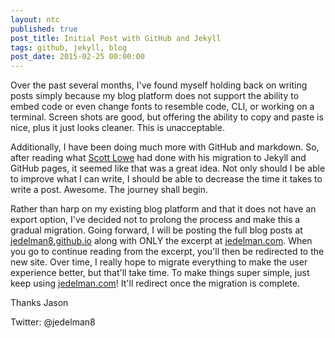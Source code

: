 ```yaml
---
layout: ntc
published: true
post_title: Initial Post with GitHub and Jekyll
tags: github, jekyll, blog
post_date: 2015-02-25 00:00:00
---
```

Over the past several months, I've found myself holding back on writing posts simply because my blog platform does not support the ability to embed code or even change fonts to resemble code, CLI, or working on a terminal.  Screen shots are good, but offering the ability to copy and paste is nice, plus it just looks cleaner.  This is unacceptable.

<!--more-->

Additionally, I have been doing much more with GitHub and markdown.  So, after reading what [Scott Lowe](http://blog.scottlowe.org/2014/12/18/blog-migration-in-the-works/) had done with his migration to Jekyll and GitHub pages, it seemed like that was a great idea. Not only should I be able to improve what I can write, I should be able to decrease the time it takes to write a post.  Awesome.  The journey shall begin.

Rather than harp on my existing blog platform and that it does not have an export option, I've decided not to prolong the process and make this a gradual migration.  Going forward, I will be posting the full blog posts at [jedelman8.github.io](http://jedelman8.github.io) along with ONLY the excerpt at [jedelman.com](http://jedelman.com).  When you go to continue reading from the excerpt, you'll then be redirected to the new site.  Over time, I really hope to migrate everything to make the user experience better, but that'll take time. To make things super simple, just keep using [jedelman.com](http://jedelman.com)!  It'll redirect once the migration is complete.

Thanks
Jason

Twitter: @jedelman8

